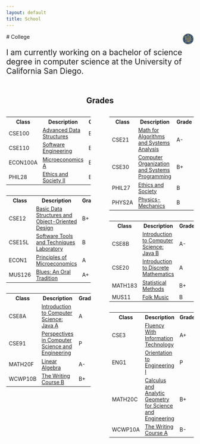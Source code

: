```yaml
---
layout: default
title: School
---
```


<style>
  td{width:35%}
</style>

<img align="right" src="media/images/UCSD Logo.jpg" width="6%" height="6%">
# College
<p style="font-size:150%">
  I am currently working on a bachelor of science degree in computer science at the University of California San Diego.
  <br/>
  <br/>
</p>
<center><h2>Grades</h2></center>
<table align="left" class="table" style="width:45%">
  <tr>
    <th>Class</th>
    <th>Description</th>
    <th>Grade</th>
    <th>Units</th>
  </tr>
  <tr>
    <td>CSE100</td>
    <td><a href="http://www-cse.ucsd.edu/cse100">Advanced Data Structures</a></td>
    <td>B-</td>
    <td>4</td>
  </tr>
  <tr>
    <td>CSE110</td>
    <td><a href="http://www-cse.ucsd.edu/cse110">Software Engineering</a></td>
    <td>B+</td>
    <td>4</td>
  </tr>
  <tr>
    <td>ECON100A</td>
    <td><a href="http://www.ucsd.edu/catalog/courses/ECON.html">Microeconomics A</a></td>
    <td>B</td>
    <td>4</td>
  </tr>
  <tr>
    <td>PHIL28</td>
    <td><a href="http://www.ucsd.edu/catalog/courses/PHIL.html">Ethics and Society II</a></td>
    <td>B</td>
    <td>4</td>
  </tr>
</table>
<table align="right" class="table" style="width:45%">
  <tr>
    <th>Class</th>
    <th>Description</th>
    <th>Grade</th>
    <th>Units</th>
  </tr>
  <tr>
    <td>CSE21</td>
    <td><a href="http://www-cse.ucsd.edu/cse21">Math for Algorithms and Systems Analysis</a></td>
    <td>A-</td>
    <td>4</td>
  </tr>
  <tr>
    <td>CSE30</td>
    <td><a href="http://www-cse.ucsd.edu/cse30">Computer Organization and Systems Programming</a></td>
    <td>B+</td>
    <td>4</td>
  </tr>
    <td>PHIL27</td>
    <td><a href="http://www.ucsd.edu/catalog/courses/PHIL.html">Ethics and Society</a></td>
    <td>B</td>
    <td>4</td>
  </tr>
  <tr>
    <td>PHYS2A</td>
    <td><a href="http://www.ucsd.edu/catalog/courses/PHYS.html">Physics-Mechanics</a></td>
    <td>B</td>
    <td>4</td>
  </tr>
</table>
<table align="left" class="table" style="width:45%">
  <tr>
    <th>Class</th>
    <th>Description</th>
    <th>Grade</th>
    <th>Units</th>
  <tr>
    <td>CSE12</td>
    <td><a href="http://www-cse.ucsd.edu/cse12">Basic Data Structures and Object-Oriented Design</a></td>
    <td>B+</td>
    <td>4</td>
  </tr>
  <tr>
    <td>CSE15L</td>
    <td><a href="http://www-cse.ucsd.edu/cse15L">Software Tools and Techniques Laboratory</a></td>
    <td>B</td>
    <td>2</td>
  </tr>
  <tr>
    <td>ECON1</td>
    <td><a href="http://www.ucsd.edu/catalog/courses/ECON.html">Principles of Microeconomics</a></td>
    <td>A</td>
    <td>4</td>
  </tr>
  <tr>
    <td>MUS126</td>
    <td><a href="http://www.ucsd.edu/catalog/courses/MUS.html">Blues: An Oral Tradition</a></td>
    <td>A+</td>
    <td>4</td>
  </tr>
</table>
<table align="right" class="table" style="width:45%">
  <tr>
    <th>Class</th>
    <th>Description</th>
    <th>Grade</th>
    <th>Units</th>
  </tr>
  <tr>
    <td>CSE8B</td>
    <td><a href="http://www-cse.ucsd.edu/cse8B">Introduction to Computer Science: Java B</a></td>
    <td>A-</td>
    <td>4</td>
  </tr>
  <tr>
    <td>CSE20</td>
    <td><a href="http://www-cse.ucsd.edu/cse20">Introduction to Discrete Mathematics</a></td>
    <td>A</td>
    <td>4</td>
  </tr>
  <tr>
    <td>MATH183</td>
    <td><a href="http://www.ucsd.edu/catalog/courses/MATH.html">Statistical Methods</a></td>
    <td>B+</td>
    <td>4</td>
  </tr>
  <tr>
    <td>MUS11</td>
    <td><a href="http://www.ucsd.edu/catalog/courses/MUS.html">Folk Music</a></td>
    <td>B</td>
    <td>4</td>
  </tr>
</table>
<table align="left" class="table" style="width:45%">
  <tr>
    <th>Class</th>
    <th>Description</th>
    <th>Grade</th>
    <th>Units</th>
  </tr>
  <tr>
    <td>CSE8A</td>
    <td><a href="http://www-cse.ucsd.edu/cse8A">Introduction to Computer Science: Java A</a></td>
    <td>A</td>
    <td>4</td>
  </tr>
  <tr>
    <td>CSE91</td>
    <td><a href="http://www-cse.ucsd.edu/cse91">Perspectives in Computer Science and Engineering</a></td>
    <td>P</td>
    <td>2</td>
  </tr>
  <tr>
    <td>MATH20F</td>
    <td><a href="http://www.ucsd.edu/catalog/courses/MATH.html">Linear Algebra</a></td>
    <td>A-</td>
    <td>4</td>
  </tr>
  <tr>
    <td>WCWP10B</td>
    <td><a href="http://www.ucsd.edu/catalog/courses/WARR.html">The Writing Course B</a></td>
    <td>B+</td>
    <td>4</td>
  </tr>
</table>
<table align="right" class="table" style="width:45%">
  <tr>
    <th>Class</th>
    <th>Description</th>
    <th>Grade</th>
    <th>Units</th>
  </tr>
  <tr>
    <td>CSE3</td>
    <td><a href="http://www-cse.ucsd.edu/cse3">Fluency With Information Technology</a></td>
    <td>A+</td>
    <td>4</td>
  </tr>
  <tr>
    <td>ENG1</td>
    <td><a href="http://www.ucsd.edu/catalog/courses/SOE.html">Orientation to Engineering I</a></td>
    <td>P</td>
    <td>1</td>
  </tr>
  <tr>
    <td>MATH20C</td>
    <td><a href="http://www.ucsd.edu/catalog/courses/MATH.html">Calculus and Analytic Geometry for Science and Engineering</a></td>
    <td>B+</td>
    <td>4</td>
  </tr>
  <tr>
    <td>WCWP10A</td>
    <td><a href="http://www.ucsd.edu/catalog/courses/WARR.html">The Writing Course A</a></td>
    <td>B-</td>
    <td>4</td>
  </tr>
</table>
